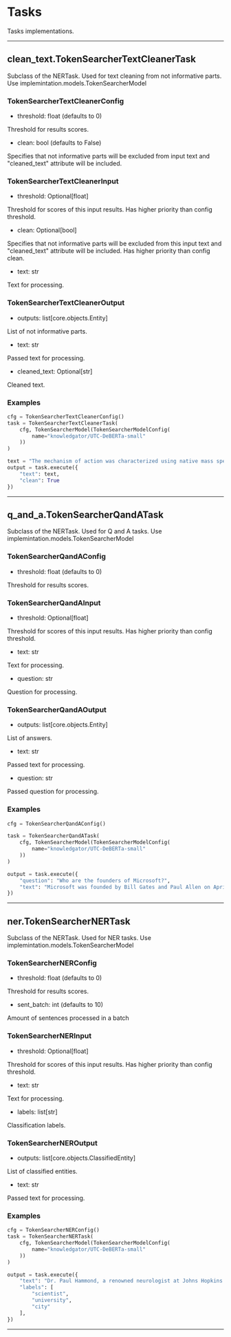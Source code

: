 # Tasks

Tasks implementations.

---

## clean_text.TokenSearcherTextCleanerTask

Subclass of the NERTask. Used for text cleaning from not informative parts. Use implemintation.models.TokenSearcherModel


### TokenSearcherTextCleanerConfig

- threshold: float (defaults to 0)

Threshold for results scores.

- clean: bool (defaults to False)

Specifies that not informative parts will be excluded from input text and "cleaned_text" attribute will be included. 

### TokenSearcherTextCleanerInput

- threshold: Optional[float]

Threshold for scores of this input results. Has higher priority than config threshold.

- clean: Optional[bool]

Specifies that not informative parts will be excluded from this input text and "cleaned_text" attribute will be included. Has higher priority than config clean.

- text: str

Text for processing.

### TokenSearcherTextCleanerOutput

- outputs: list[core.objects.Entity]

List of not informative parts.

- text: str

Passed text for processing.

- cleaned_text: Optional[str]

Cleaned text.



### Examples

``` python
cfg = TokenSearcherTextCleanerConfig()
task = TokenSearcherTextCleanerTask(
    cfg, TokenSearcherModel(TokenSearcherModelConfig(
        name="knowledgator/UTC-DeBERTa-small"
    ))
)

text = "The mechanism of action was characterized using native mass spectrometry, the thermal shift-binding assay, and enzymatic kinetic studies (Figure ). In the native mass spectrometry binding assay, compound 23R showed dose-dependent binding to SARS-CoV-2 Mpro, similar to the positive control GC376, with a binding stoichiometry of one drug per monomer (Figure A). Similarly, compound 23R showed dose-dependent stabilization of the SARS-CoV-2 Mpro in the thermal shift binding assay with an apparent Kd value of 9.43 μM, a 9.3-fold decrease compared to ML188 (1) (Figure B). In the enzymatic kinetic studies, 23R was shown to be a noncovalent inhibitor with a Ki value of 0.07 μM (Figure C, D top and middle panels). In comparison, the Ki for the parent compound ML188 (1) is 2.29 μM. The Lineweaver–Burk or double-reciprocal plot with different compound concentrations yielded an intercept at the Y-axis, suggesting that 23R is a competitive inhibitor similar to ML188 (1) (Figure C, D bottom panel). Buy our T-shirts for the lowerst prices you can find!!!  Overall, the enzymatic kinetic studies confirmed that compound 23R is a noncovalent inhibitor of SARS-CoV-2 Mpro."
output = task.execute({
    "text": text,
    "clean": True
})
```

---


## q_and_a.TokenSearcherQandATask

Subclass of the NERTask. Used for Q and A tasks. Use implemintation.models.TokenSearcherModel


### TokenSearcherQandAConfig

- threshold: float (defaults to 0)

Threshold for results scores.

### TokenSearcherQandAInput

- threshold: Optional[float]

Threshold for scores of this input results. Has higher priority than config threshold.

- text: str

Text for processing.

- question: str

Question for processing.

### TokenSearcherQandAOutput

- outputs: list[core.objects.Entity]

List of answers.

- text: str

Passed text for processing.

- question: str

Passed question for processing.



### Examples

``` python
cfg = TokenSearcherQandAConfig()

task = TokenSearcherQandATask(
    cfg, TokenSearcherModel(TokenSearcherModelConfig(
        name="knowledgator/UTC-DeBERTa-small"
    ))
)

output = task.execute({
    "question": "Who are the founders of Microsoft?",
    "text": "Microsoft was founded by Bill Gates and Paul Allen on April 4, 1975 to develop and sell BASIC interpreters for the Altair 8800. During his career at Microsoft, Gates held the positions of chairman, chief executive officer, president and chief software architect, while also being the largest individual shareholder until May 2014."
})
```

---


## ner.TokenSearcherNERTask

Subclass of the NERTask. Used for NER tasks. Use implemintation.models.TokenSearcherModel


### TokenSearcherNERConfig

- threshold: float (defaults to 0)

Threshold for results scores.

- sent_batch: int (defaults to 10)

Amount of sentences processed in a batch

### TokenSearcherNERInput

- threshold: Optional[float]

Threshold for scores of this input results. Has higher priority than config threshold.

- text: str

Text for processing.

- labels: list[str]

Classification labels.

### TokenSearcherNEROutput

- outputs: list[core.objects.ClassifiedEntity]

List of classified entities.

- text: str

Passed text for processing.



### Examples

``` python
cfg = TokenSearcherNERConfig()
task = TokenSearcherNERTask(
    cfg, TokenSearcherModel(TokenSearcherModelConfig(
        name="knowledgator/UTC-DeBERTa-small"
    ))
)

output = task.execute({
    "text": "Dr. Paul Hammond, a renowned neurologist at Johns Hopkins University, has recently published a paper in the prestigious journal \"Nature Neuroscience\". \nHis research focuses on a rare genetic mutation, found in less than 0.01% of the population, that appears to prevent the development of Alzheimer's disease. Collaborating with researchers at the University of California, San Francisco, the team is now working to understand the mechanism by which this mutation confers its protective effect. \nFunded by the National Institutes of Health, their research could potentially open new avenues for Alzheimer's treatment.",
    "labels": [
        "scientist",
        "university",
        "city"
    ],
})
```

---